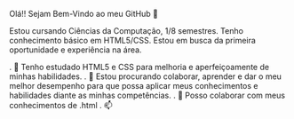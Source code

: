 Olá!! Sejam Bem-Vindo ao meu GitHub 👋

Estou cursando Ciências da Computação, 1/8 semestres. Tenho conhecimento básico em HTML5/CSS. Estou em busca da primeira oportunidade e experiência na área.


  . 🌱 Tenho estudado HTML5 e CSS para melhoria e aperfeiçoamente de minhas habilidades.
  . 💞️ Estou procurando colaborar, aprender e dar o meu melhor desempenho para que possa aplicar meus conhecimentos e habilidades diante as minhas competências.
  . 👀 Posso colaborar com meus conhecimentos de .html
  . 📫 
